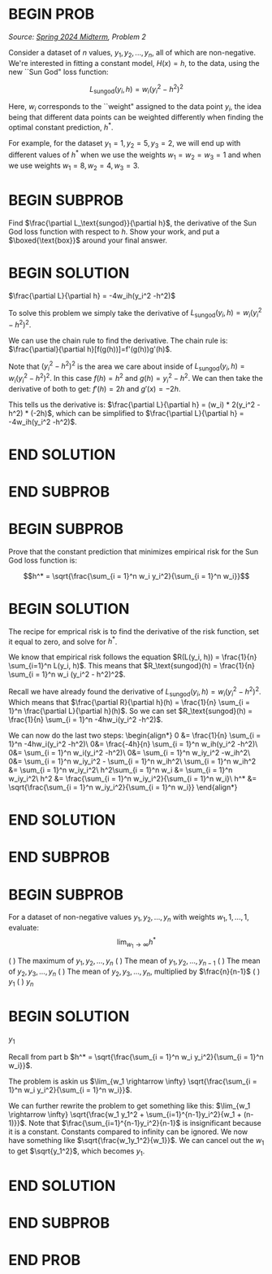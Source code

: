 # BEGIN PROB

<i>Source: [Spring 2024 Midterm](../sp24-midterm/index.html), Problem 2</i>

Consider a dataset of $n$ values, $y_1, y_2, ..., y_n$, all of which are non-negative. We're interested in fitting a constant model, $H(x) = h$, to the data, using the new ``Sun God" loss function:

$$L_\text{sungod}(y_i, h) = w_i \left( y_i^2 - h^2  \right)^2$$

Here, $w_i$ corresponds to the ``weight" assigned to the data point $y_i$, the idea being that different data points can be weighted differently when finding the optimal constant prediction, $h^*$.

For example, for the dataset $y_1 = 1, y_2 = 5, y_3 = 2$, we will end up with different values of $h^*$ when we use the weights $w_1 = w_2 = w_3 = 1$ and when we use weights $w_1 = 8, w_2 = 4, w_3 = 3$.

# BEGIN SUBPROB

Find $\frac{\partial L_\text{sungod}}{\partial h}$, the derivative of the Sun God loss function with respect to $h$. Show your work, and put a $\boxed{\text{box}}$ around your final answer.

# BEGIN SOLUTION

$\frac{\partial L}{\partial h} = -4w_ih(y_i^2 -h^2)$

To solve this problem we simply take the derivative of $L_\text{sungod}(y_i, h) = w_i( y_i^2 - h^2 )^2$.

We can use the chain rule to find the derivative. The chain rule is: $\frac{\partial}{\partial h}[f(g(h))]=f'(g(h))g'(h)$.

Note that $(y_i^2 -h^2)^2$ is the area we care about inside of $L_\text{sungod}(y_i, h) = w_i( y_i^2 - h^2 )^2$. In this case $f(h) = h^2$ and $g(h) = y_i^2 - h^2$. We can then take the derivative of both to get: $f'(h) = 2h$ and $g'(x) = -2h$.

This tells us the derivative is: $\frac{\partial L}{\partial h} = (w_i) * 2(y_i^2 -h^2) * (-2h)$, which can be simplified to $\frac{\partial L}{\partial h} = -4w_ih(y_i^2 -h^2)$.

# END SOLUTION

# END SUBPROB

# BEGIN SUBPROB

Prove that the constant prediction that minimizes empirical risk for the Sun God loss function is:

$$h^* = \sqrt{\frac{\sum_{i = 1}^n w_i y_i^2}{\sum_{i = 1}^n w_i}}$$

# BEGIN SOLUTION

The recipe for emprical risk is to find the derivative of the risk function, set it equal to zero, and solve for $h^*$.

We know that empirical risk follows the equation $R(L(y_i, h)) = \frac{1}{n} \sum_{i=1}^n L(y_i, h)$. This means that $R_\text{sungod}(h) = \frac{1}{n} \sum_{i = 1}^n w_i (y_i^2 - h^2)^2$.

Recall we have already found the derivative of $L_\text{sungod}(y_i, h) = w_i ( y_i^2 - h^2)^2$. Which means that $\frac{\partial R}{\partial h}(h) = \frac{1}{n} \sum_{i = 1}^n \frac{\partial L}{\partial h}(h)$. So we can set $R_\text{sungod}(h) = \frac{1}{n} \sum_{i = 1}^n -4hw_i(y_i^2 -h^2)$.

We can now do the last two steps:
\begin{align*}
0 &= \frac{1}{n} \sum_{i = 1}^n -4hw_i(y_i^2 -h^2)\\
0&= \frac{-4h}{n} \sum_{i = 1}^n w_ih(y_i^2 -h^2)\\
0&= \sum_{i = 1}^n w_i(y_i^2 -h^2)\\
0&= \sum_{i = 1}^n w_iy_i^2 -w_ih^2\\
0&= \sum_{i = 1}^n w_iy_i^2 - \sum_{i = 1}^n w_ih^2\\
\sum_{i = 1}^n w_ih^2 &= \sum_{i = 1}^n w_iy_i^2\\
h^2\sum_{i = 1}^n w_i &= \sum_{i = 1}^n w_iy_i^2\\
h^2 &= \frac{\sum_{i = 1}^n w_iy_i^2}{\sum_{i = 1}^n w_i}\\
h^* &= \sqrt{\frac{\sum_{i = 1}^n w_iy_i^2}{\sum_{i = 1}^n w_i}}
\end{align*}

# END SOLUTION

# END SUBPROB

# BEGIN SUBPROB

For a dataset of non-negative values $y_1, y_2, ..., y_n$ with weights $w_1, 1, ..., 1$, evaluate: $$\displaystyle \lim_{w_1 \rightarrow \infty} h^*$$

( ) The maximum of $y_1, y_2, ..., y_n$
( ) The mean of $y_1, y_2, ..., y_{n-1}$
( ) The mean of $y_2, y_3, ..., y_n$
( ) The mean of $y_2, y_3, ..., y_n$, multiplied by $\frac{n}{n-1}$
( ) $y_1$
( ) $y_n$

# BEGIN SOLUTION

$y_1$

Recall from part b $h^* = \sqrt{\frac{\sum_{i = 1}^n w_i y_i^2}{\sum_{i = 1}^n w_i}}$.

The problem is askin us $\lim_{w_1 \rightarrow \infty} \sqrt{\frac{\sum_{i = 1}^n w_i y_i^2}{\sum_{i = 1}^n w_i}}$.

We can further rewrite the problem to get something like this: $\lim_{w_1 \rightarrow \infty} \sqrt{\frac{w_1 y_1^2 + \sum_{i=1}^{n-1}y_i^2}{w_1 + (n-1)}}$. Note that $\frac{\sum_{i=1}^{n-1}y_i^2}{n-1}$ is insignificant because it is a constant. Constants compared to infinity can be ignored. We now have something like $\sqrt{\frac{w_1y_1^2}{w_1}}$. We can cancel out the $w_1$ to get $\sqrt{y_1^2}$, which becomes $y_1$.

# END SOLUTION

# END SUBPROB

# END PROB